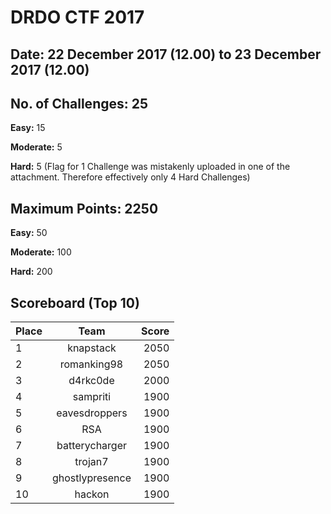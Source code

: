 # DRDO CTF 2017 
## Date: 22 December 2017 (12.00) to 23 December 2017 (12.00)
## No. of Challenges: 25 
**Easy:** 15

**Moderate:** 5

**Hard:** 5 
(Flag for 1 Challenge was mistakenly uploaded in one of the attachment. Therefore effectively only 4 Hard Challenges)

## Maximum Points: 2250
**Easy:** 50

**Moderate:** 100

**Hard:** 200

## Scoreboard (Top 10)

|Place|Team|Score
| ---- |:-------------:| -----:|
|1|knapstack|2050|
|2|romanking98|2050|
|3|d4rkc0de|2000|
|4|sampriti|1900|
|5|eavesdroppers|1900|
|6|RSA|1900|
|7|batterycharger|1900|
|8|trojan7|1900|
|9|ghostlypresence|1900|
|10|hackon|1900|

